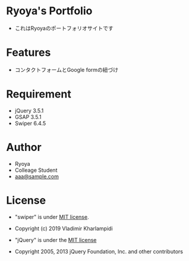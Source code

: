 # Ryoya's Portfolio
 
* これはRyoyaのポートフォリオサイトです
 
# Features
 
* コンタクトフォームとGoogle formの紐づけ

# Requirement
 
 
* jQuery 3.5.1
* GSAP 3.5.1
* Swiper 6.4.5
 
 
# Author
 
* Ryoya
* Colleage Student
* aaa@sample.com
 
# License
 
* "swiper" is under [MIT license](unpkg.com/browse/swiper@6.4.5/LICENSE).
* Copyright (c) 2019 Vladimir Kharlampidi
 

* "jQuery" is under the [MIT license](https://jquery.org/license/)

* Copyright 2005, 2013 jQuery Foundation, Inc. and other contributors
 